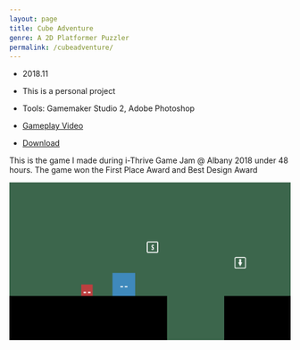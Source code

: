 ```yaml
---
layout: page
title: Cube Adventure
genre: A 2D Platformer Puzzler
permalink: /cubeadventure/
---
```


 - 2018.11

 - This is a personal project

 - Tools: Gamemaker Studio 2, Adobe Photoshop

 - [Gameplay Video](https://www.youtube.com/watch?v=RZBDLdeGWkA)

 - [Download](https://jingyu1999.itch.io/cube-adventure)

 This is the game I made during i-Thrive Game Jam @ Albany 2018 under 48 hours. The game won the First Place Award and Best Design Award

 ![](./img/CA.png)